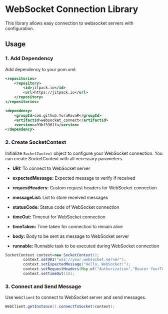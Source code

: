 # WebSocket Connection Library

This library allows easy connection to websocket servers with configuration.

## Usage

### 1. Add Dependency

Add dependency to your pom.xml:

```xml
<repositories>
    <repository>
        <id>jitpack.io</id>
        <url>https://jitpack.io</url>
    </repository>
</repositories> 
```
```xml
<dependency>
    <groupId>com.github.YuraRavaR</groupId>
    <artifactId>websocket_connect</artifactId>
    <version>a93bf3361f</version>
</dependency>
```

### 2. Create SocketContext

Initialize `SocketContext` object to configure your WebSocket connection.
You can create SocketContext with all necessary parameters.

- **URI:** To connect to WebSocket server

- **expectedMessage:** Expected message to verify if received

- **requestHeaders:** Custom request headers for WebSocket connection

- **messageList:** List to store received messages

- **statusCode:** Status code of  WebSocket connection

- **timeOut:** Timeout for WebSocket connection

- **timeTaken:** Time taken for  connection to remain alive

- **body:** Body to be sent as message to WebSocket server

- **runnable:** Runnable task to be executed during WebSocket connection

```java
SocketContext context=new SocketContext();
        context.setURI("wss://your.websocket.server");
        context.setExpectedMessage("Hello, WebSocket!");
        context.setRequestHeaders(Map.of("Authorization","Bearer YourToken"));
        context.setTimeOut(10);
```

### 3. Connect and Send Message

Use  `WebClient`  to connect to WebSocket server and send messages.

```java
WebClient.getInstance().connectToSocket(context);
```

